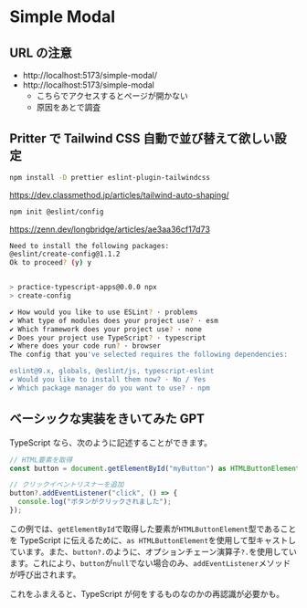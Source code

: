 # Simple Modal

## URL の注意

- http://localhost:5173/simple-modal/
- http://localhost:5173/simple-modal
  - こちらでアクセスするとページが開かない
  - 原因をあとで調査

## Pritter で Tailwind CSS 自動で並び替えて欲しい設定

```sh
npm install -D prettier eslint-plugin-tailwindcss
```

https://dev.classmethod.jp/articles/tailwind-auto-shaping/

```sh
npm init @eslint/config
```

https://zenn.dev/longbridge/articles/ae3aa36cf17d73

```sh
Need to install the following packages:
@eslint/create-config@1.1.2
Ok to proceed? (y) y


> practice-typescript-apps@0.0.0 npx
> create-config

✔ How would you like to use ESLint? · problems
✔ What type of modules does your project use? · esm
✔ Which framework does your project use? · none
✔ Does your project use TypeScript? · typescript
✔ Where does your code run? · browser
The config that you've selected requires the following dependencies:

eslint@9.x, globals, @eslint/js, typescript-eslint
✔ Would you like to install them now? · No / Yes
✔ Which package manager do you want to use? · npm
```

## ベーシックな実装をきいてみた GPT

TypeScript なら、次のように記述することができます。

```typescript
// HTML要素を取得
const button = document.getElementById("myButton") as HTMLButtonElement | null;

// クリックイベントリスナーを追加
button?.addEventListener("click", () => {
  console.log("ボタンがクリックされました");
});
```

この例では、`getElementById`で取得した要素が`HTMLButtonElement`型であることを TypeScript に伝えるために、`as HTMLButtonElement`を使用して型キャストしています。また、`button?.`のように、オプションチェーン演算子`?.`を使用しています。これにより、`button`が`null`でない場合のみ、`addEventListener`メソッドが呼び出されます。

これをふまえると、TypeScript が何をするものなのかの再認識が必要かも。
